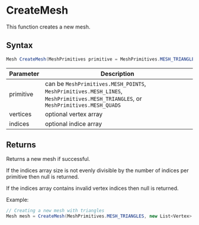 # CreateMesh

This function creates a new mesh.

## Syntax

```csharp
Mesh CreateMesh(MeshPrimitives primitive = MeshPrimitives.MESH_TRIANGLES, List<Vertex> vertices = null, List<uint> indices = null)
```

| Parameter | Description |
|---|---|
| primitive | can be `MeshPrimitives.MESH_POINTS`, `MeshPrimitives.MESH_LINES`, `MeshPrimitives.MESH_TRIANGLES`, or `MeshPrimitives.MESH_QUADS` |
| vertices | optional vertex array |
| indices | optional indice array |

## Returns

Returns a new mesh if successful.

If the indices array size is not evenly divisible by the number of indices per primitive then null is returned.

If the indices array contains invalid vertex indices then null is returned.

Example:

```csharp
// Creating a new mesh with triangles
Mesh mesh = CreateMesh(MeshPrimitives.MESH_TRIANGLES, new List<Vertex> { vertex1, vertex2, vertex3 }, new List<uint> { 0, 1, 2 });
```